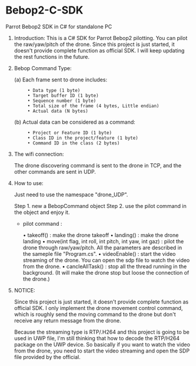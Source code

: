 # Bebop2-C-SDK
Parrot Bebop2  SDK in C# for standalone PC

1. Introduction: 
    This is a C# SDK for Parrot Bebop2 pilotting. You can pilot the raw/yaw/pitch of the drone. Since this project is just started, it doesn't provide complete function as official SDK. I will keep updating the rest functions in the future.

2. Bebop Command Type: 

    (a) Each frame sent to drone includes:

            • Data type (1 byte)
            • Target buffer ID (1 byte)
            • Sequence number (1 byte)
            • Total size of the frame (4 bytes, Little endian) 
            • Actual data (N bytes)

    (b) Actual data can be considered as a command:

            • Project or Feature ID (1 byte)
            • Class ID in the project/feature (1 byte)
            • Command ID in the class (2 bytes)

3. The wifi connection:

    The drone discovering command is sent to the drone in TCP, and the other commands are sent in UDP.

4. How to use: 

    Just need to use the namespace "drone_UDP".

    Step 1. new a BebopCommand object
    Step 2. use the pilot command in the object and enjoy it.

    * pilot command : 

        • takeoff() : make the drone takeoff
        • landing() : make the drone landing
        • move(int flag, int roll, int pitch, int yaw, int gaz) : pilot the drone through raw/yaw/pitch. All the parameters are described in the sameple file "Program.cs".
        • videoEnable() : start the video streaming of the drone. You can open the sdp file to watch the video from the drone.
        • cancleAllTask() : stop all the thread running in the background. (It will make the drone stop but loose the connection of the drone.)

5. NOTICE:

    Since this project is just started, it doesn't provide complete function as official SDK. I only implement the drone movement control command, which is roughly send the moving command to the drone but don't receive any return message from the drone.

    Because the streaming type is RTP/.H264 and this project is going to be used in UWP file, I'm still thinking that how to decode the RTP/H264 package on the UWP device. So basically if you want to watch the video from the drone, you need to start the video streaming and open the SDP file provided by the official.
    
